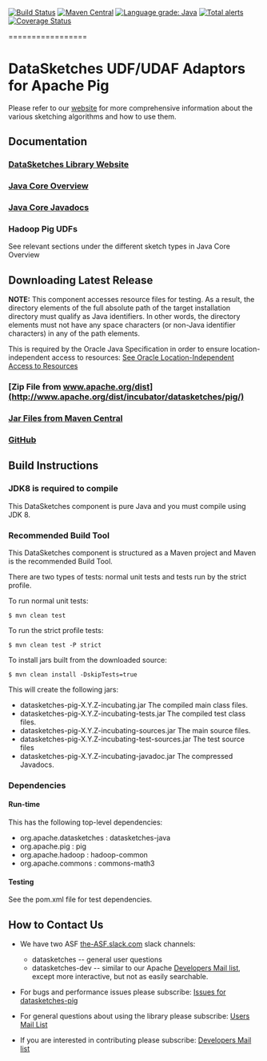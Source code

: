 <!--
    Licensed to the Apache Software Foundation (ASF) under one
    or more contributor license agreements.  See the NOTICE file
    distributed with this work for additional information
    regarding copyright ownership.  The ASF licenses this file
    to you under the Apache License, Version 2.0 (the
    "License"); you may not use this file except in compliance
    with the License.  You may obtain a copy of the License at

      http://www.apache.org/licenses/LICENSE-2.0

    Unless required by applicable law or agreed to in writing,
    software distributed under the License is distributed on an
    "AS IS" BASIS, WITHOUT WARRANTIES OR CONDITIONS OF ANY
    KIND, either express or implied.  See the License for the
    specific language governing permissions and limitations
    under the License.
-->

[![Build Status](https://travis-ci.org/apache/incubator-datasketches-pig.svg?branch=master)](https://travis-ci.org/apache/incubator-datasketches-pig)
[![Maven Central](https://maven-badges.herokuapp.com/maven-central/org.apache.datasketches/datasketches-pig/badge.svg)](https://maven-badges.herokuapp.com/maven-central/org.apache.datasketches/datasketches-pig)
[![Language grade: Java](https://img.shields.io/lgtm/grade/java/g/apache/incubator-datasketches-pig.svg?logo=lgtm&logoWidth=18)](https://lgtm.com/projects/g/apache/incubator-datasketches-pig/context:java)
[![Total alerts](https://img.shields.io/lgtm/alerts/g/apache/incubator-datasketches-pig.svg?logo=lgtm&logoWidth=18)](https://lgtm.com/projects/g/apache/incubator-datasketches-pig/alerts/)
[![Coverage Status](https://coveralls.io/repos/github/apache/incubator-datasketches-pig/badge.svg?branch=master&service=github)](https://coveralls.io/github/apache/incubator-datasketches-pig?branch=master)

=================

# DataSketches UDF/UDAF Adaptors for Apache Pig 
Please refer to our [website](https://datasketches.apache.org) for more comprehensive information about the various sketching algorithms and how to use them.

## Documentation

### [DataSketches Library Website](https://datasketches.apache.org/)

### [Java Core Overview](https://datasketches.apache.org/docs/TheChallenge.html)

### [Java Core Javadocs](https://datasketches.apache.org/api/core/snapshot/apidocs/index.html)

### Hadoop Pig UDFs 
See relevant sections under the different sketch types in Java Core Overview


## Downloading Latest Release
__NOTE:__ This component accesses resource files for testing. As a result, the directory elements of the full absolute path of the target installation directory 
    must qualify as Java identifiers. In other words, the directory elements must not have any space characters (or non-Java identifier characters) in any of the path elements.
    
This is required by the Oracle Java Specification in order to ensure location-independent 
    access to resources: [See Oracle Location-Independent Access to Resources](https://docs.oracle.com/javase/8/docs/technotes/guides/lang/resources.html)

### [Zip File from www.apache.org/dist](http://www.apache.org/dist/incubator/datasketches/pig/)

### [Jar Files from Maven Central](https://repository.apache.org/content/repositories/releases/org/apache/datasketches/datasketches-pig/)

### [GitHub](https://github.com/apache/incubator-datasketches-pig/releases)

## Build Instructions

### JDK8 is required to compile
This DataSketches component is pure Java and you must compile using JDK 8.

### Recommended Build Tool
This DataSketches component is structured as a Maven project and Maven is the recommended Build Tool.

There are two types of tests: normal unit tests and tests run by the strict profile.  

To run normal unit tests:

    $ mvn clean test

To run the strict profile tests:

    $ mvn clean test -P strict

To install jars built from the downloaded source:

    $ mvn clean install -DskipTests=true

This will create the following jars:

* datasketches-pig-X.Y.Z-incubating.jar The compiled main class files.
* datasketches-pig-X.Y.Z-incubating-tests.jar The compiled test class files.
* datasketches-pig-X.Y.Z-incubating-sources.jar The main source files.
* datasketches-pig-X.Y.Z-incubating-test-sources.jar The test source files
* datasketches-pig-X.Y.Z-incubating-javadoc.jar  The compressed Javadocs.

### Dependencies

#### Run-time
This has the following top-level dependencies:

* org.apache.datasketches : datasketches-java
* org.apache.pig : pig
* org.apache.hadoop : hadoop-common
* org.apache.commons : commons-math3

#### Testing
See the pom.xml file for test dependencies.

## How to Contact Us
* We have two ASF [the-ASF.slack.com](http://the-ASF.slack.com) slack channels:
    * datasketches -- general user questions
    * datasketches-dev -- similar to our Apache [Developers Mail list](https://lists.apache.org/list.html?dev@datasketches.apache.org), except more interactive, but not as easily searchable.

* For bugs and performance issues please subscribe: [Issues for datasketches-pig](https://github.com/apache/incubator-datasketches-pig/issues) 

* For general questions about using the library please subscribe: [Users Mail List](https://lists.apache.org/list.html?users@datasketches.apache.org)

* If you are interested in contributing please subscribe: [Developers Mail list](https://lists.apache.org/list.html?dev@datasketches.apache.org)
